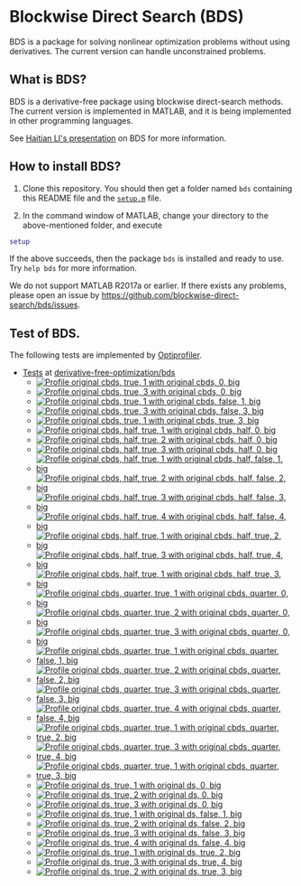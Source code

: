 # Blockwise Direct Search (BDS)

BDS is a package for solving nonlinear optimization problems without using derivatives. The current version can handle unconstrained problems. 

## What is BDS?

BDS is a derivative-free package using blockwise direct-search methods. The current version is implemented in MATLAB, and it is being implemented in other programming languages.

See [Haitian LI's presentation](https://lht97.github.io/documents/DFOS2024.pdf) on BDS for more information.

## How to install BDS?

1. Clone this repository. You should then get a folder named `bds` containing this README file and the
[`setup.m`](https://github.com/blockwise-direct-search/bds/blob/main/setup.m) file.

2. In the command window of MATLAB, change your directory to the above-mentioned folder, and execute

```matlab
setup
```

If the above succeeds, then the package `bds` is installed and ready to use. Try `help bds` for more information.

We do not support MATLAB R2017a or earlier. If there exists any problems, please open an issue by
https://github.com/blockwise-direct-search/bds/issues.

## Test of BDS.

The following tests are implemented by [Optiprofiler](https://github.com/optiprofiler/optiprofiler).

- [Tests](https://github.com/derivative-free-optimization/bds/actions) at [derivative-free-optimization/bds](https://github.com/derivative-free-optimization/bds)
    - [![Profile original cbds, true, 1 with original cbds, 0, big](https://github.com/derivative-free-optimization/bds/actions/workflows/profile_orig_cbds_true_1_orig_cbds_0_big.yml/badge.svg)](https://github.com/derivative-free-optimization/bds/actions/workflows/profile_orig_cbds_true_1_orig_cbds_0_big.yml)
    - [![Profile original cbds, true, 3 with original cbds, 0, big](https://github.com/derivative-free-optimization/bds/actions/workflows/profile_orig_cbds_true_3_orig_cbds_0_big.yml/badge.svg)](https://github.com/derivative-free-optimization/bds/actions/workflows/profile_orig_cbds_true_3_orig_cbds_0_big.yml)
    - [![Profile original cbds, true, 1 with original cbds, false, 1, big](https://github.com/derivative-free-optimization/bds/actions/workflows/profile_orig_cbds_true_1_orig_cbds_false_1_big.yml/badge.svg)](https://github.com/derivative-free-optimization/bds/actions/workflows/profile_orig_cbds_true_1_orig_cbds_false_1_big.yml)
    - [![Profile original cbds, true, 3 with original cbds, false, 3, big](https://github.com/derivative-free-optimization/bds/actions/workflows/profile_orig_cbds_true_3_orig_cbds_false_3_big.yml/badge.svg)](https://github.com/derivative-free-optimization/bds/actions/workflows/profile_orig_cbds_true_3_orig_cbds_false_3_big.yml)
    - [![Profile original cbds, true, 1 with original cbds, true, 3, big](https://github.com/derivative-free-optimization/bds/actions/workflows/profile_orig_cbds_true_1_orig_cbds_true_3_big.yml/badge.svg)](https://github.com/derivative-free-optimization/bds/actions/workflows/profile_orig_cbds_true_1_orig_cbds_true_3_big.yml)
    - [![Profile original cbds, half, true, 1 with original cbds, half, 0, big](https://github.com/derivative-free-optimization/bds/actions/workflows/profile_orig_cbds_half_true_1_orig_cbds_half_0_big.yml/badge.svg)](https://github.com/derivative-free-optimization/bds/actions/workflows/profile_orig_cbds_half_true_1_orig_cbds_half_0_big.yml)
    - [![Profile original cbds, half, true, 2 with original cbds, half, 0, big](https://github.com/derivative-free-optimization/bds/actions/workflows/profile_orig_cbds_half_true_2_orig_cbds_half_0_big.yml/badge.svg)](https://github.com/derivative-free-optimization/bds/actions/workflows/profile_orig_cbds_half_true_2_orig_cbds_half_0_big.yml)
    - [![Profile original cbds, half, true, 3 with original cbds, half, 0, big](https://github.com/derivative-free-optimization/bds/actions/workflows/profile_orig_cbds_half_true_3_orig_cbds_half_0_big.yml/badge.svg)](https://github.com/derivative-free-optimization/bds/actions/workflows/profile_orig_cbds_half_true_3_orig_cbds_half_0_big.yml)
    - [![Profile original cbds, half, true, 1 with original cbds, half, false, 1, big](https://github.com/derivative-free-optimization/bds/actions/workflows/profile_orig_cbds_half_true_1_orig_cbds_half_false_1_big.yml/badge.svg)](https://github.com/derivative-free-optimization/bds/actions/workflows/profile_orig_cbds_half_true_1_orig_cbds_half_false_1_big.yml)
    - [![Profile original cbds, half, true, 2 with original cbds, half, false, 2, big](https://github.com/derivative-free-optimization/bds/actions/workflows/profile_orig_cbds_half_true_2_orig_cbds_half_false_2_big.yml/badge.svg)](https://github.com/derivative-free-optimization/bds/actions/workflows/profile_orig_cbds_half_true_2_orig_cbds_half_false_2_big.yml)
    - [![Profile original cbds, half, true, 3 with original cbds, half, false, 3, big](https://github.com/derivative-free-optimization/bds/actions/workflows/profile_orig_cbds_half_true_3_orig_cbds_half_false_3_big.yml/badge.svg)](https://github.com/derivative-free-optimization/bds/actions/workflows/profile_orig_cbds_half_true_3_orig_cbds_half_false_3_big.yml)
    - [![Profile original cbds, half, true, 4 with original cbds, half, false, 4, big](https://github.com/derivative-free-optimization/bds/actions/workflows/profile_orig_cbds_half_true_4_orig_cbds_half_false_4_big.yml/badge.svg)](https://github.com/derivative-free-optimization/bds/actions/workflows/profile_orig_cbds_half_true_4_orig_cbds_half_false_4_big.yml)
    - [![Profile original cbds, half, true, 1 with original cbds, half, true, 2, big](https://github.com/derivative-free-optimization/bds/actions/workflows/profile_orig_cbds_half_true_1_orig_cbds_half_true_2_big.yml/badge.svg)](https://github.com/derivative-free-optimization/bds/actions/workflows/profile_orig_cbds_half_true_1_orig_cbds_half_true_2_big.yml)
    - [![Profile original cbds, half, true, 3 with original cbds, half, true, 4, big](https://github.com/derivative-free-optimization/bds/actions/workflows/profile_orig_cbds_half_true_3_orig_cbds_half_true_4_big.yml/badge.svg)](https://github.com/derivative-free-optimization/bds/actions/workflows/profile_orig_cbds_half_true_3_orig_cbds_half_true_4_big.yml)
    - [![Profile original cbds, half, true, 1 with original cbds, half, true, 3, big](https://github.com/derivative-free-optimization/bds/actions/workflows/profile_orig_cbds_half_true_1_orig_cbds_half_true_3_big.yml/badge.svg)](https://github.com/derivative-free-optimization/bds/actions/workflows/profile_orig_cbds_half_true_1_orig_cbds_half_true_3_big.yml)
    - [![Profile original cbds, quarter, true, 1 with original cbds, quarter, 0, big](https://github.com/derivative-free-optimization/bds/actions/workflows/profile_orig_cbds_quarter_true_1_orig_cbds_quarter_0_big.yml/badge.svg)](https://github.com/derivative-free-optimization/bds/actions/workflows/profile_orig_cbds_quarter_true_1_orig_cbds_quarter_0_big.yml)
    - [![Profile original cbds, quarter, true, 2 with original cbds, quarter, 0, big](https://github.com/derivative-free-optimization/bds/actions/workflows/profile_orig_cbds_quarter_true_2_orig_cbds_quarter_0_big.yml/badge.svg)](https://github.com/derivative-free-optimization/bds/actions/workflows/profile_orig_cbds_quarter_true_2_orig_cbds_quarter_0_big.yml)
    - [![Profile original cbds, quarter, true, 3 with original cbds, quarter, 0, big](https://github.com/derivative-free-optimization/bds/actions/workflows/profile_orig_cbds_quarter_true_3_orig_cbds_quarter_0_big.yml/badge.svg)](https://github.com/derivative-free-optimization/bds/actions/workflows/profile_orig_cbds_quarter_true_3_orig_cbds_quarter_0_big.yml)
    - [![Profile original cbds, quarter, true, 1 with original cbds, quarter, false, 1, big](https://github.com/derivative-free-optimization/bds/actions/workflows/profile_orig_cbds_quarter_true_1_orig_cbds_quarter_false_1_big.yml/badge.svg)](https://github.com/derivative-free-optimization/bds/actions/workflows/profile_orig_cbds_quarter_true_1_orig_cbds_quarter_false_1_big.yml)
    - [![Profile original cbds, quarter, true, 2 with original cbds, quarter, false, 2, big](https://github.com/derivative-free-optimization/bds/actions/workflows/profile_orig_cbds_quarter_true_2_orig_cbds_quarter_false_2_big.yml/badge.svg)](https://github.com/derivative-free-optimization/bds/actions/workflows/profile_orig_cbds_quarter_true_2_orig_cbds_quarter_false_2_big.yml)
    - [![Profile original cbds, quarter, true, 3 with original cbds, quarter, false, 3, big](https://github.com/derivative-free-optimization/bds/actions/workflows/profile_orig_cbds_quarter_true_3_orig_cbds_quarter_false_3_big.yml/badge.svg)](https://github.com/derivative-free-optimization/bds/actions/workflows/profile_orig_cbds_quarter_true_3_orig_cbds_quarter_false_3_big.yml)
    - [![Profile original cbds, quarter, true, 4 with original cbds, quarter, false, 4, big](https://github.com/derivative-free-optimization/bds/actions/workflows/profile_orig_cbds_quarter_true_4_orig_cbds_quarter_false_4_big.yml/badge.svg)](https://github.com/derivative-free-optimization/bds/actions/workflows/profile_orig_cbds_quarter_true_4_orig_cbds_quarter_false_4_big.yml)
    - [![Profile original cbds, quarter, true, 1 with original cbds, quarter, true, 2, big](https://github.com/derivative-free-optimization/bds/actions/workflows/profile_orig_cbds_quarter_true_1_orig_cbds_quarter_true_2_big.yml/badge.svg)](https://github.com/derivative-free-optimization/bds/actions/workflows/profile_orig_cbds_quarter_true_1_orig_cbds_quarter_true_2_big.yml)
    - [![Profile original cbds, quarter, true, 3 with original cbds, quarter, true, 4, big](https://github.com/derivative-free-optimization/bds/actions/workflows/profile_orig_cbds_quarter_true_3_orig_cbds_quarter_true_4_big.yml/badge.svg)](https://github.com/derivative-free-optimization/bds/actions/workflows/profile_orig_cbds_quarter_true_3_orig_cbds_quarter_true_4_big.yml)
    - [![Profile original cbds, quarter, true, 1 with original cbds, quarter, true, 3, big](https://github.com/derivative-free-optimization/bds/actions/workflows/profile_orig_cbds_quarter_true_1_orig_cbds_quarter_true_3_big.yml/badge.svg)](https://github.com/derivative-free-optimization/bds/actions/workflows/profile_orig_cbds_quarter_true_1_orig_cbds_quarter_true_3_big.yml)
    - [![Profile original ds, true, 1 with original ds, 0, big](https://github.com/derivative-free-optimization/bds/actions/workflows/profile_orig_ds_true_1_orig_ds_0_big.yml/badge.svg)](https://github.com/derivative-free-optimization/bds/actions/workflows/profile_orig_ds_true_1_orig_ds_0_big.yml)
    - [![Profile original ds, true, 2 with original ds, 0, big](https://github.com/derivative-free-optimization/bds/actions/workflows/profile_orig_ds_true_2_orig_ds_0_big.yml/badge.svg)](https://github.com/derivative-free-optimization/bds/actions/workflows/profile_orig_ds_true_2_orig_ds_0_big.yml)
    - [![Profile original ds, true, 3 with original ds, 0, big](https://github.com/derivative-free-optimization/bds/actions/workflows/profile_orig_ds_true_3_orig_ds_0_big.yml/badge.svg)](https://github.com/derivative-free-optimization/bds/actions/workflows/profile_orig_ds_true_3_orig_ds_0_big.yml)
    - [![Profile original ds, true, 1 with original ds, false, 1, big](https://github.com/derivative-free-optimization/bds/actions/workflows/profile_orig_ds_true_1_orig_ds_false_1_big.yml/badge.svg)](https://github.com/derivative-free-optimization/bds/actions/workflows/profile_orig_ds_true_1_orig_ds_false_1_big.yml)
    - [![Profile original ds, true, 2 with original ds, false, 2, big](https://github.com/derivative-free-optimization/bds/actions/workflows/profile_orig_ds_true_2_orig_ds_false_2_big.yml/badge.svg)](https://github.com/derivative-free-optimization/bds/actions/workflows/profile_orig_ds_true_2_orig_ds_false_2_big.yml)
    - [![Profile original ds, true, 3 with original ds, false, 3, big](https://github.com/derivative-free-optimization/bds/actions/workflows/profile_orig_ds_true_3_orig_ds_false_3_big.yml/badge.svg)](https://github.com/derivative-free-optimization/bds/actions/workflows/profile_orig_ds_true_3_orig_ds_false_3_big.yml)
    - [![Profile original ds, true, 4 with original ds, false, 4, big](https://github.com/derivative-free-optimization/bds/actions/workflows/profile_orig_ds_true_4_orig_ds_false_4_big.yml/badge.svg)](https://github.com/derivative-free-optimization/bds/actions/workflows/profile_orig_ds_true_4_orig_ds_false_4_big.yml)
    - [![Profile original ds, true, 1 with original ds, true, 2, big](https://github.com/derivative-free-optimization/bds/actions/workflows/profile_orig_ds_true_1_orig_ds_true_2_big.yml/badge.svg)](https://github.com/derivative-free-optimization/bds/actions/workflows/profile_orig_ds_true_1_orig_ds_true_2_big.yml)
    - [![Profile original ds, true, 3 with original ds, true, 4, big](https://github.com/derivative-free-optimization/bds/actions/workflows/profile_orig_ds_true_3_orig_ds_true_4_big.yml/badge.svg)](https://github.com/derivative-free-optimization/bds/actions/workflows/profile_orig_ds_true_3_orig_ds_true_4_big.yml)
    - [![Profile original ds, true, 2 with original ds, true, 3, big](https://github.com/derivative-free-optimization/bds/actions/workflows/profile_orig_ds_true_2_orig_ds_true_3_big.yml/badge.svg)](https://github.com/derivative-free-optimization/bds/actions/workflows/profile_orig_ds_true_2_orig_ds_true_3_big.yml)

